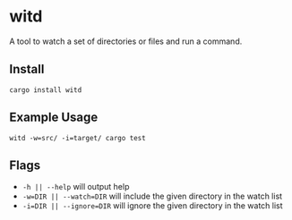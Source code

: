 # witd

A tool to watch a set of directories or files and run a command.

## Install
```
cargo install witd
```

## Example Usage
```
witd -w=src/ -i=target/ cargo test
```

## Flags
- `-h || --help` will output help
- `-w=DIR || --watch=DIR` will include the given directory in the watch list
- `-i=DIR || --ignore=DIR` will ignore the given directory in the watch list

